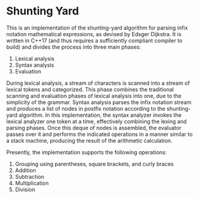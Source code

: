 Shunting Yard
=============

This is an implementation of the shunting-yard algorithm for parsing
infix notation mathematical expressions, as devised by Edsger Dijkstra.
It is written in C++17 (and thus requires a sufficiently compliant
compiler to build) and divides the process into three main phases:

  1.  Lexical analysis
  2.  Syntax analysis
  3.  Evaluation

During lexical analysis, a stream of characters is scanned into a stream
of lexical tokens and categorized. This phase combines the traditional
scanning and evaluation phases of lexical analysis into one, due to the
simplicity of the grammar. Syntax analysis parses the infix notation
stream and produces a list of nodes in postfix notation according to the
shunting-yard algorithm. In this implementation, the syntax analyzer
invokes the lexical analyzer one token at a time, effectively combining
the lexing and parsing phases. Once this deque of nodes is assembled,
the evaluator passes over it and performs the indicated operations in
a manner similar to a stack machine, producing the result of the
arithmetic calculation.

Presently, the implementation supports the following operations:

  1.  Grouping using parentheses, square brackets, and curly braces
  2.  Addition
  3.  Subtraction
  4.  Multiplication
  5.  Division
